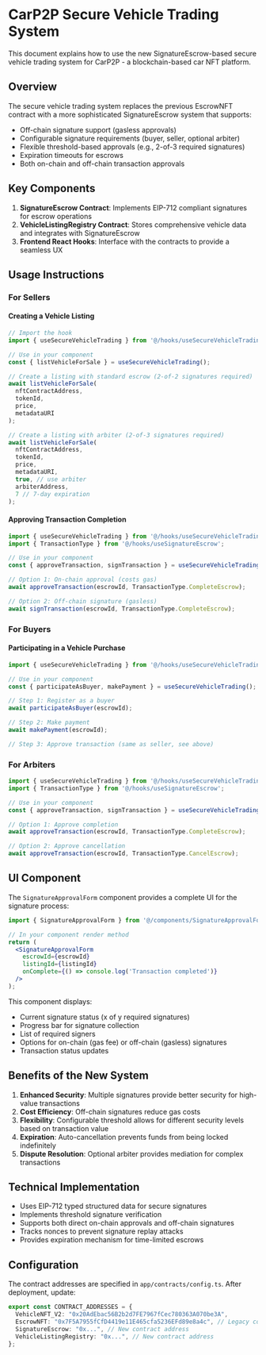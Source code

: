 # CarP2P Secure Vehicle Trading System

This document explains how to use the new SignatureEscrow-based secure vehicle trading system for CarP2P - a blockchain-based car NFT platform.

## Overview

The secure vehicle trading system replaces the previous EscrowNFT contract with a more sophisticated SignatureEscrow system that supports:

- Off-chain signature support (gasless approvals)
- Configurable signature requirements (buyer, seller, optional arbiter)
- Flexible threshold-based approvals (e.g., 2-of-3 required signatures)
- Expiration timeouts for escrows
- Both on-chain and off-chain transaction approvals

## Key Components

1. **SignatureEscrow Contract**: Implements EIP-712 compliant signatures for escrow operations
2. **VehicleListingRegistry Contract**: Stores comprehensive vehicle data and integrates with SignatureEscrow
3. **Frontend React Hooks**: Interface with the contracts to provide a seamless UX

## Usage Instructions

### For Sellers

#### Creating a Vehicle Listing

```typescript
// Import the hook
import { useSecureVehicleTrading } from '@/hooks/useSecureVehicleTrading';

// Use in your component
const { listVehicleForSale } = useSecureVehicleTrading();

// Create a listing with standard escrow (2-of-2 signatures required)
await listVehicleForSale(
  nftContractAddress,
  tokenId,
  price,
  metadataURI
);

// Create a listing with arbiter (2-of-3 signatures required)
await listVehicleForSale(
  nftContractAddress,
  tokenId,
  price,
  metadataURI,
  true, // use arbiter
  arbiterAddress,
  7 // 7-day expiration
);
```

#### Approving Transaction Completion

```typescript
import { useSecureVehicleTrading } from '@/hooks/useSecureVehicleTrading';
import { TransactionType } from '@/hooks/useSignatureEscrow';

// Use in your component
const { approveTransaction, signTransaction } = useSecureVehicleTrading();

// Option 1: On-chain approval (costs gas)
await approveTransaction(escrowId, TransactionType.CompleteEscrow);

// Option 2: Off-chain signature (gasless)
await signTransaction(escrowId, TransactionType.CompleteEscrow);
```

### For Buyers

#### Participating in a Vehicle Purchase

```typescript
import { useSecureVehicleTrading } from '@/hooks/useSecureVehicleTrading';

// Use in your component
const { participateAsBuyer, makePayment } = useSecureVehicleTrading();

// Step 1: Register as a buyer
await participateAsBuyer(escrowId);

// Step 2: Make payment
await makePayment(escrowId);

// Step 3: Approve transaction (same as seller, see above)
```

### For Arbiters

```typescript
import { useSecureVehicleTrading } from '@/hooks/useSecureVehicleTrading';
import { TransactionType } from '@/hooks/useSignatureEscrow';

// Use in your component
const { approveTransaction, signTransaction } = useSecureVehicleTrading();

// Option 1: Approve completion
await approveTransaction(escrowId, TransactionType.CompleteEscrow);

// Option 2: Approve cancellation
await approveTransaction(escrowId, TransactionType.CancelEscrow);
```

## UI Component

The `SignatureApprovalForm` component provides a complete UI for the signature process:

```jsx
import { SignatureApprovalForm } from '@/components/SignatureApprovalForm';

// In your component render method
return (
  <SignatureApprovalForm 
    escrowId={escrowId}
    listingId={listingId}
    onComplete={() => console.log('Transaction completed')}
  />
);
```

This component displays:
- Current signature status (x of y required signatures)
- Progress bar for signature collection
- List of required signers
- Options for on-chain (gas fee) or off-chain (gasless) signatures
- Transaction status updates

## Benefits of the New System

1. **Enhanced Security**: Multiple signatures provide better security for high-value transactions
2. **Cost Efficiency**: Off-chain signatures reduce gas costs
3. **Flexibility**: Configurable threshold allows for different security levels based on transaction value
4. **Expiration**: Auto-cancellation prevents funds from being locked indefinitely
5. **Dispute Resolution**: Optional arbiter provides mediation for complex transactions

## Technical Implementation

- Uses EIP-712 typed structured data for secure signatures
- Implements threshold signature verification
- Supports both direct on-chain approvals and off-chain signatures
- Tracks nonces to prevent signature replay attacks
- Provides expiration mechanism for time-limited escrows

## Configuration

The contract addresses are specified in `app/contracts/config.ts`. After deployment, update:

```typescript
export const CONTRACT_ADDRESSES = {
  VehicleNFT_V2: "0x20AdEbac56B2b2d7FE7967fCec780363A070be3A",
  EscrowNFT: "0x7F5A7955fCfD4419e11E465cfa5236EFd89e8a4c", // Legacy contract
  SignatureEscrow: "0x...", // New contract address
  VehicleListingRegistry: "0x...", // New contract address
};
``` 
